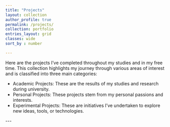 ```yaml
---
title: "Projects"
layout: collection
author_profile: true
permalink: /projects/
collection: portfolio
entries_layout: grid
classes: wide
sort_by : number

---
```

<!-- 3. Portfolio/Projects

	•	Showcase Your Work: If you’re a creative professional, display your best work—writing, design, photography, etc. For other professions, detail key projects or accomplishments.
	•	Case Studies: Provide in-depth looks at some of your most significant projects. Explain your role, challenges faced, and the outcomes.
	•	Testimonials: Include quotes from clients, colleagues, or mentors that speak to your skills and character.
Here are the projects I have completed during my studies and in my free time. This collection of work is a showcases of my journey across different areas of interest. These projects are divided into three main categories: -->
Here are the projects I’ve completed throughout my studies and in my free time. This collection highlights my journey through various areas of interest and is classified into three main categories:

* Academic Projects: These are the results of my studies and research during university.
* Personal Projects: These projects stem from my personal passions and interests. 
* Experimental Projects: These are initiatives I’ve undertaken to explore new ideas, tools, or technologies.

<div id="before-inception"></div>
---

<!-- - Linux
- 3d Print
- DYI
- Eletronics
- Pacman
- Quantum 
- Hackaton
- CyberWar (Max)
- Nei Test -->